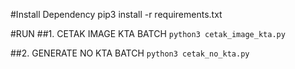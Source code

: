 #Install Dependency
pip3 install -r requirements.txt

#RUN
##1. CETAK IMAGE KTA BATCH
```python3 cetak_image_kta.py```

##2. GENERATE NO KTA BATCH
```python3 cetak_no_kta.py```